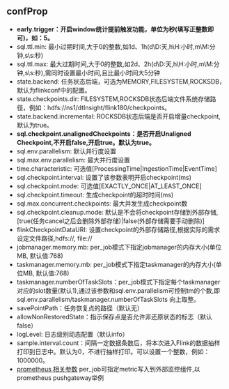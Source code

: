 ## confProp

 * **early.trigger：开启window统计提前触发功能，单位为秒(填写正整数即可)，如：5。**
 * sql.ttl.min: 最小过期时间,大于0的整数,如1d、1h(d\D:天,h\H:小时,m\M:分钟,s\s:秒)
 * sql.ttl.max: 最大过期时间,大于0的整数,如2d、2h(d\D:天,h\H:小时,m\M:分钟,s\s:秒),需同时设置最小时间,且比最小时间大5分钟
 * state.backend: 任务状态后端，可选为MEMORY,FILESYSTEM,ROCKSDB，默认为flinkconf中的配置。
 * state.checkpoints.dir: FILESYSTEM,ROCKSDB状态后端文件系统存储路径，例如：hdfs://ns1/dtInsight/flink180/checkpoints。
 * state.backend.incremental: ROCKSDB状态后端是否开启增量checkpoint,默认为true。
 * **sql.checkpoint.unalignedCheckpoints：是否开启Unaligned Checkpoint,不开启false,开启true。默认为true。**
 * sql.env.parallelism: 默认并行度设置
 * sql.max.env.parallelism: 最大并行度设置
 * time.characteristic: 可选值[ProcessingTime|IngestionTime|EventTime]
 * sql.checkpoint.interval: 设置了该参数表明开启checkpoint(ms)
 * sql.checkpoint.mode: 可选值[EXACTLY_ONCE|AT_LEAST_ONCE]
 * sql.checkpoint.timeout: 生成checkpoint的超时时间(ms)
 * sql.max.concurrent.checkpoints: 最大并发生成checkpoint数
 * sql.checkpoint.cleanup.mode: 默认是不会将checkpoint存储到外部存储,[true(任务cancel之后会删除外部存储)|false(外部存储需要手动删除)]
 * flinkCheckpointDataURI: 设置checkpoint的外部存储路径,根据实际的需求设定文件路径,hdfs://, file://
 * jobmanager.memory.mb: per_job模式下指定jobmanager的内存大小(单位MB, 默认值:768)
 * taskmanager.memory.mb: per_job模式下指定taskmanager的内存大小(单位MB, 默认值:768)
 * taskmanager.numberOfTaskSlots：per_job模式下指定每个taskmanager对应的slot数量(默认1),通过该参数和sql.env.parallelism可控制tm的个数,即sql.env.parallelism/taskmanager.numberOfTaskSlots 向上取整。
 * savePointPath：任务恢复点的路径（默认无）
 * allowNonRestoredState：指示保存点是否允许非还原状态的标志（默认false）
 * logLevel: 日志级别动态配置（默认info）
 * sample.interval.count：间隔一定数据条数后，将本次进入Flink的数据抽样打印到日志中。默认为0，不进行抽样打印。可以设置一个整数，例如：1000000。
 * [prometheus 相关参数](./prometheus.md) per_job可指定metric写入到外部监控组件,以prometheus pushgateway举例
